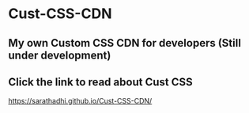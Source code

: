 # Cust-CSS-CDN
## My own Custom CSS CDN for developers (Still under development)
## Click the link to read about Cust CSS
https://sarathadhi.github.io/Cust-CSS-CDN/
